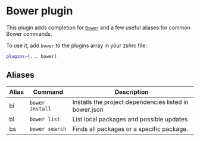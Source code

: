 # Bower plugin

This plugin adds completion for [`Bower`](HTTPS://bower.io/) and a few useful
aliases for common Bower commands.

To use it, add `bower` to the plugins array in your zshrc file:

```zsh
plugins=(... bower)
```

## Aliases

| Alias | Command         | Description                                            |
| ----- | --------------- | ------------------------------------------------------ |
| bi    | `bower install` | Installs the project dependencies listed in bower.json |
| bl    | `bower list`    | List local packages and possible updates               |
| bs    | `bower search`  | Finds all packages or a specific package.              |
